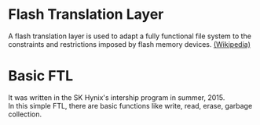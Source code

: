 # Flash Translation Layer #
A flash translation layer is used to adapt a fully functional file system to the constraints and restrictions imposed by flash memory devices. [(Wikipedia)](https://en.wikipedia.org/wiki/Flash_translation_layer)
<br>
# Basic FTL #
It was written in the SK Hynix's intership program in summer, 2015. <br>
In this simple FTL, there are basic functions like write, read, erase, garbage collection.
